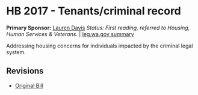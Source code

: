 # HB 2017 - Tenants/criminal record
**Primary Sponsor:** [Lauren Davis](/person/leg/davis_la.md)
*Status: First reading, referred to Housing, Human Services & Veterans.* | [leg.wa.gov summary](https://app.leg.wa.gov/billsummary?BillNumber=2017&Year=2021)

Addressing housing concerns for individuals impacted by the criminal legal system.

## Revisions
* [Original Bill](1/)